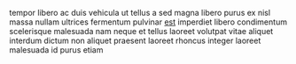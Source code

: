 tempor libero ac duis vehicula ut tellus a sed magna libero purus ex nisl massa
nullam ultrices fermentum pulvinar [est](generated_webpages/faucibus1.md)
imperdiet libero condimentum scelerisque malesuada nam neque et tellus laoreet
volutpat vitae aliquet interdum dictum non aliquet praesent laoreet rhoncus
integer laoreet malesuada id purus etiam